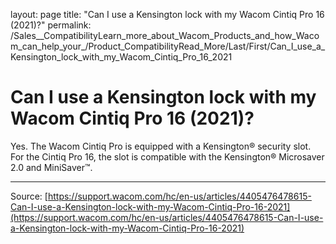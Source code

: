 layout: page
title: "Can I use a Kensington lock with my Wacom Cintiq Pro 16 (2021)?"
permalink: /Sales__CompatibilityLearn_more_about_Wacom_Products_and_how_Wacom_can_help_your_/Product_CompatibilityRead_More/Last/First/Can_I_use_a_Kensington_lock_with_my_Wacom_Cintiq_Pro_16_2021

# Can I use a Kensington lock with my Wacom Cintiq Pro 16 (2021)?

Yes. The Wacom Cintiq Pro is equipped with a Kensington® security slot. For the Cintiq Pro 16, the slot is compatible with the Kensington® Microsaver 2.0 and MiniSaver™.

---
Source: [https://support.wacom.com/hc/en-us/articles/4405476478615-Can-I-use-a-Kensington-lock-with-my-Wacom-Cintiq-Pro-16-2021](https://support.wacom.com/hc/en-us/articles/4405476478615-Can-I-use-a-Kensington-lock-with-my-Wacom-Cintiq-Pro-16-2021)

